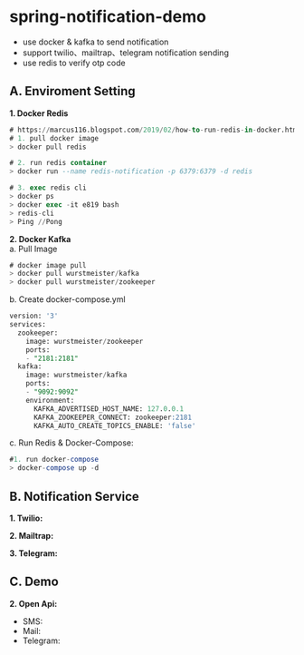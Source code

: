 # spring-notification-demo
* use docker & kafka to send notification
* support twilio、mailtrap、telegram notification sending
* use redis to verify otp code

**A. Enviroment Setting**  
---
**1. Docker Redis**  
```sql
# https://marcus116.blogspot.com/2019/02/how-to-run-redis-in-docker.html
# 1. pull docker image
> docker pull redis

# 2. run redis container
> docker run --name redis-notification -p 6379:6379 -d redis

# 3. exec redis cli
> docker ps
> docker exec -it e819 bash
> redis-cli
> Ping //Pong
```

**2. Docker Kafka**  
a. Pull Image
```sql
# docker image pull
> docker pull wurstmeister/kafka
> docker pull wurstmeister/zookeeper
```  
b. Create docker-compose.yml
```sql
version: '3'
services:
  zookeeper:
    image: wurstmeister/zookeeper
    ports:
    - "2181:2181"
  kafka:
    image: wurstmeister/kafka
    ports:
    - "9092:9092"
    environment:
      KAFKA_ADVERTISED_HOST_NAME: 127.0.0.1
      KAFKA_ZOOKEEPER_CONNECT: zookeeper:2181
      KAFKA_AUTO_CREATE_TOPICS_ENABLE: 'false'
```
c. Run Redis & Docker-Compose:
```sql
#1. run docker-compose
> docker-compose up -d
```

**B. Notification Service**  
---
**1. Twilio:**  

**2. Mailtrap:**  

**3. Telegram:**  


**C. Demo**
---

**2. Open Api:**  
* SMS: 
* Mail:
* Telegram:
